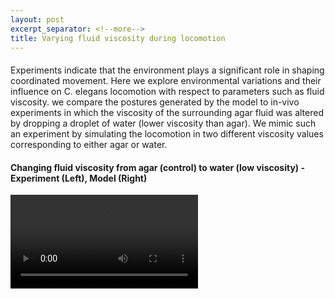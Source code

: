 ```yaml
---
layout: post
excerpt_separator: <!--more-->
title: Varying fluid viscosity during locomotion 
---
```


#### 

Experiments indicate that the environment plays a significant role in shaping coordinated movement. Here we explore environmental variations and their influence on C. elegans locomotion with respect to parameters such as fluid viscosity. we compare the postures generated by the model to in-vivo experiments in which the viscosity of the surrounding agar fluid was altered by dropping a droplet of water (lower viscosity than agar). We mimic such an experiment by simulating the locomotion in two different viscosity values corresponding to either agar or water.

#### Changing fluid viscosity from agar (control) to water (low viscosity) - Experiment (Left), Model (Right)

![agar control](/CelegansWholeIntegration/media/fluid_variation_exp.mp4)

